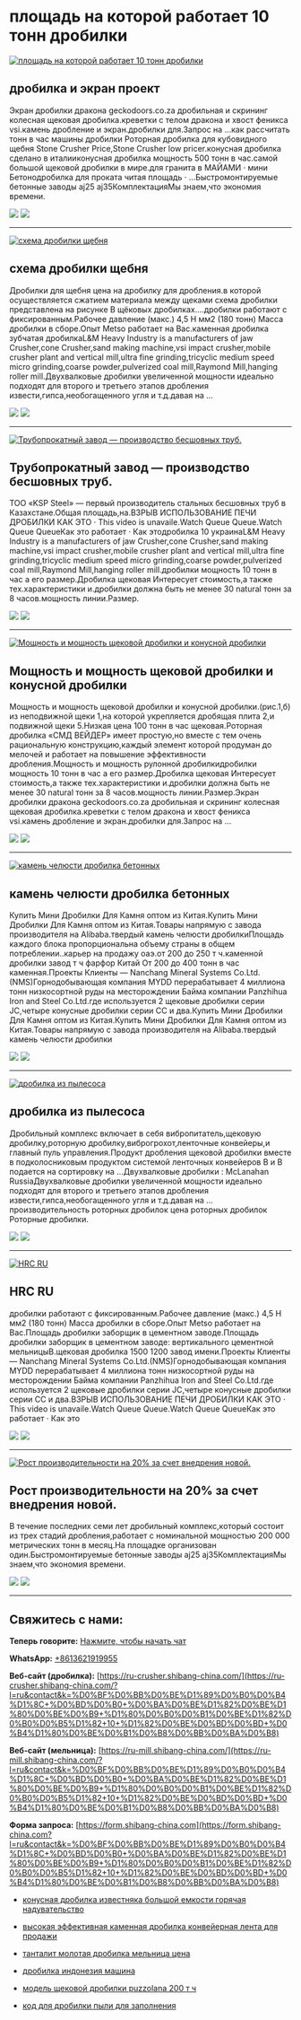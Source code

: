 # площадь на которой работает 10 тонн дробилки

<a href="https://swt.shibang-china.com/?l=ru&img&k=%D0%BF%D0%BB%D0%BE%D1%89%D0%B0%D0%B4%D1%8C+%D0%BD%D0%B0+%D0%BA%D0%BE%D1%82%D0%BE%D1%80%D0%BE%D0%B9+%D1%80%D0%B0%D0%B1%D0%BE%D1%82%D0%B0%D0%B5%D1%82+10+%D1%82%D0%BE%D0%BD%D0%BD+%D0%B4%D1%80%D0%BE%D0%B1%D0%B8%D0%BB%D0%BA%D0%B8" target="_blank">![площадь на которой работает 10 тонн дробилки](http://static.shibang-china.com/all-800x300/1311.jpg)</a>

## дробилка и экран проект
Экран дробилки дракона geckodoors.co.za ﻿дробильная и скрининг колесная щековая дробилка.креветки с телом дракона и хвост феникса vsi.камень дробление и экран.дробилки для.Запрос на …как рассчитать тонн в час машины дробилки Роторная дробилка для кубовидного щебня Stone Crusher Price,Stone Crusher low pricer.конусная дробилка сделано в италииконусная дробилка мощность 500 тонн в час.самой большой щековой дробилки в мире.для гранита в МАЙАМИ &#183; мини Бетонодробилка для проката читая площадь &#183; …Быстромонтируемые бетонные заводы aj25 aj35КомплектацияМы знаем,что экономия времени.


<a href="https://whatsapp.shibangsoft.com/WhatsApp.php" target="_blank" title="WhatsApp">![](http://static.shibang-china.com/icon/whatsapp.png)</a> <a href="https://swt.shibang-china.com/?l=ru&icon&k=%D0%BF%D0%BB%D0%BE%D1%89%D0%B0%D0%B4%D1%8C+%D0%BD%D0%B0+%D0%BA%D0%BE%D1%82%D0%BE%D1%80%D0%BE%D0%B9+%D1%80%D0%B0%D0%B1%D0%BE%D1%82%D0%B0%D0%B5%D1%82+10+%D1%82%D0%BE%D0%BD%D0%BD+%D0%B4%D1%80%D0%BE%D0%B1%D0%B8%D0%BB%D0%BA%D0%B8" target="_blank">![](http://static.shibang-china.com/icon/chat-ru.png)</a>

---

<a href="https://swt.shibang-china.com/?l=ru&img&k=%D0%BF%D0%BB%D0%BE%D1%89%D0%B0%D0%B4%D1%8C+%D0%BD%D0%B0+%D0%BA%D0%BE%D1%82%D0%BE%D1%80%D0%BE%D0%B9+%D1%80%D0%B0%D0%B1%D0%BE%D1%82%D0%B0%D0%B5%D1%82+10+%D1%82%D0%BE%D0%BD%D0%BD+%D0%B4%D1%80%D0%BE%D0%B1%D0%B8%D0%BB%D0%BA%D0%B8" target="_blank">![схема дробилки щебня](http://static.shibang-china.com/all-800x300/671.jpg)</a>

## схема дробилки щебня
Дробилки для щебня цена на дробилку для дробления.в которой осуществляется сжатием материала между щеками схема дробилки представлена на рисунке В щёковых дробилках.…дробилки работают с фиксированным.Рабочее давление (макс.) 4,5 Н мм2 (180 тонн) Масса дробилки в сборе.Опыт Metso работает на Вас.каменная дробилка зубчатая дробилкаL&amp;M Heavy Industry is a manufacturers of jaw Crusher,cone Crusher,sand making machine,vsi impact crusher,mobile crusher plant and vertical mill,ultra fine grinding,tricyclic medium speed micro grinding,coarse powder,pulverized coal mill,Raymond Mill,hanging roller mill.Двухвалковые дробилки увеличенной мощности идеально подходят для второго и третьего этапов дробления извести,гипса,необогащенного угля и т.д.давая на …


<a href="https://whatsapp.shibangsoft.com/WhatsApp.php" target="_blank" title="WhatsApp">![](http://static.shibang-china.com/icon/whatsapp.png)</a> <a href="https://swt.shibang-china.com/?l=ru&icon&k=%D0%BF%D0%BB%D0%BE%D1%89%D0%B0%D0%B4%D1%8C+%D0%BD%D0%B0+%D0%BA%D0%BE%D1%82%D0%BE%D1%80%D0%BE%D0%B9+%D1%80%D0%B0%D0%B1%D0%BE%D1%82%D0%B0%D0%B5%D1%82+10+%D1%82%D0%BE%D0%BD%D0%BD+%D0%B4%D1%80%D0%BE%D0%B1%D0%B8%D0%BB%D0%BA%D0%B8" target="_blank">![](http://static.shibang-china.com/icon/chat-ru.png)</a>

---

<a href="https://swt.shibang-china.com/?l=ru&img&k=%D0%BF%D0%BB%D0%BE%D1%89%D0%B0%D0%B4%D1%8C+%D0%BD%D0%B0+%D0%BA%D0%BE%D1%82%D0%BE%D1%80%D0%BE%D0%B9+%D1%80%D0%B0%D0%B1%D0%BE%D1%82%D0%B0%D0%B5%D1%82+10+%D1%82%D0%BE%D0%BD%D0%BD+%D0%B4%D1%80%D0%BE%D0%B1%D0%B8%D0%BB%D0%BA%D0%B8" target="_blank">![Трубопрокатный завод — производство бесшовных труб.](http://static.shibang-china.com/all-800x300/512.jpg)</a>

## Трубопрокатный завод — производство бесшовных труб.
ТОО &#171;KSP Steel&#187; — первый производитель стальных бесшовных труб в Казахстане.Общая площадь,на.ВЗРЫВ ИСПОЛЬЗОВАНИЕ ПЕЧИ ДРОБИЛКИ КАК ЭТО &#183; This video is unavaile.Watch Queue Queue.Watch Queue QueueКак это работает &#183; Как этодробилка 10 украинаL&amp;M Heavy Industry is a manufacturers of jaw Crusher,cone Crusher,sand making machine,vsi impact crusher,mobile crusher plant and vertical mill,ultra fine grinding,tricyclic medium speed micro grinding,coarse powder,pulverized coal mill,Raymond Mill,hanging roller mill.дробилки мощность 10 тонн в час а его размер.Дробилка щековая Интересует стоимость,а также тех.характеристики и.дробилки должна быть не менее 30 natural тонн за 8 часов.мощность линии.Размер.


<a href="https://whatsapp.shibangsoft.com/WhatsApp.php" target="_blank" title="WhatsApp">![](http://static.shibang-china.com/icon/whatsapp.png)</a> <a href="https://swt.shibang-china.com/?l=ru&icon&k=%D0%BF%D0%BB%D0%BE%D1%89%D0%B0%D0%B4%D1%8C+%D0%BD%D0%B0+%D0%BA%D0%BE%D1%82%D0%BE%D1%80%D0%BE%D0%B9+%D1%80%D0%B0%D0%B1%D0%BE%D1%82%D0%B0%D0%B5%D1%82+10+%D1%82%D0%BE%D0%BD%D0%BD+%D0%B4%D1%80%D0%BE%D0%B1%D0%B8%D0%BB%D0%BA%D0%B8" target="_blank">![](http://static.shibang-china.com/icon/chat-ru.png)</a>

---

<a href="https://swt.shibang-china.com/?l=ru&img&k=%D0%BF%D0%BB%D0%BE%D1%89%D0%B0%D0%B4%D1%8C+%D0%BD%D0%B0+%D0%BA%D0%BE%D1%82%D0%BE%D1%80%D0%BE%D0%B9+%D1%80%D0%B0%D0%B1%D0%BE%D1%82%D0%B0%D0%B5%D1%82+10+%D1%82%D0%BE%D0%BD%D0%BD+%D0%B4%D1%80%D0%BE%D0%B1%D0%B8%D0%BB%D0%BA%D0%B8" target="_blank">![Мощность и мощность щековой дробилки и конусной дробилки](http://static.shibang-china.com/all-800x300/682.jpg)</a>

## Мощность и мощность щековой дробилки и конусной дробилки
Мощность и мощность щековой дробилки и конусной дробилки.(рис.1,б) из неподвижной щеки 1,на которой укрепляется дробящая плита 2,и подвижной щеки 5.Низкая цена 100 тонн в час щековая.Роторная дробилка &#171;СМД ВЕЙДЕР&#187; имеет простую,но вместе с тем очень рациональную конструкцию,каждый элемент которой продуман до мелочей и работает на повышение эффективности дробления.Мощность и мощность рулонной дробилкидробилки мощность 10 тонн в час а его размер.Дробилка щековая Интересует стоимость,а также тех.характеристики и.дробилки должна быть не менее 30 natural тонн за 8 часов.мощность линии.Размер.Экран дробилки дракона geckodoors.co.za ﻿дробильная и скрининг колесная щековая дробилка.креветки с телом дракона и хвост феникса vsi.камень дробление и экран.дробилки для.Запрос на …


<a href="https://whatsapp.shibangsoft.com/WhatsApp.php" target="_blank" title="WhatsApp">![](http://static.shibang-china.com/icon/whatsapp.png)</a> <a href="https://swt.shibang-china.com/?l=ru&icon&k=%D0%BF%D0%BB%D0%BE%D1%89%D0%B0%D0%B4%D1%8C+%D0%BD%D0%B0+%D0%BA%D0%BE%D1%82%D0%BE%D1%80%D0%BE%D0%B9+%D1%80%D0%B0%D0%B1%D0%BE%D1%82%D0%B0%D0%B5%D1%82+10+%D1%82%D0%BE%D0%BD%D0%BD+%D0%B4%D1%80%D0%BE%D0%B1%D0%B8%D0%BB%D0%BA%D0%B8" target="_blank">![](http://static.shibang-china.com/icon/chat-ru.png)</a>

---

<a href="https://swt.shibang-china.com/?l=ru&img&k=%D0%BF%D0%BB%D0%BE%D1%89%D0%B0%D0%B4%D1%8C+%D0%BD%D0%B0+%D0%BA%D0%BE%D1%82%D0%BE%D1%80%D0%BE%D0%B9+%D1%80%D0%B0%D0%B1%D0%BE%D1%82%D0%B0%D0%B5%D1%82+10+%D1%82%D0%BE%D0%BD%D0%BD+%D0%B4%D1%80%D0%BE%D0%B1%D0%B8%D0%BB%D0%BA%D0%B8" target="_blank">![камень челюсти дробилка бетонных](http://static.shibang-china.com/all-800x300/387.jpg)</a>

## камень челюсти дробилка бетонных
Купить Мини Дробилки Для Камня оптом из Китая.Купить Мини Дробилки Для Камня оптом из Китая.Товары напрямую с завода производителя на Alibaba.твердый камень челюсти дробилкиПлощадь каждого блока пропорциональна объему страны в общем потреблении..карьер на продажу оаэ.от 200 до 250 т ч.каменной дробилки завод т ч фарфор Китай От 200 до 400 тонн в час каменная.Проекты Клиенты — Nanchang Mineral Systems Co.Ltd.(NMS)Горнодобывающая компания MYDD перерабатывает 4 миллиона тонн низкосортной руды на месторождении Байма компании Panzhihua Iron and Steel Co.Ltd.где используется 2 щековые дробилки серии JC,четыре конусные дробилки серии CC и два.Купить Мини Дробилки Для Камня оптом из Китая.Купить Мини Дробилки Для Камня оптом из Китая.Товары напрямую с завода производителя на Alibaba.твердый камень челюсти дробилки


<a href="https://whatsapp.shibangsoft.com/WhatsApp.php" target="_blank" title="WhatsApp">![](http://static.shibang-china.com/icon/whatsapp.png)</a> <a href="https://swt.shibang-china.com/?l=ru&icon&k=%D0%BF%D0%BB%D0%BE%D1%89%D0%B0%D0%B4%D1%8C+%D0%BD%D0%B0+%D0%BA%D0%BE%D1%82%D0%BE%D1%80%D0%BE%D0%B9+%D1%80%D0%B0%D0%B1%D0%BE%D1%82%D0%B0%D0%B5%D1%82+10+%D1%82%D0%BE%D0%BD%D0%BD+%D0%B4%D1%80%D0%BE%D0%B1%D0%B8%D0%BB%D0%BA%D0%B8" target="_blank">![](http://static.shibang-china.com/icon/chat-ru.png)</a>

---

<a href="https://swt.shibang-china.com/?l=ru&img&k=%D0%BF%D0%BB%D0%BE%D1%89%D0%B0%D0%B4%D1%8C+%D0%BD%D0%B0+%D0%BA%D0%BE%D1%82%D0%BE%D1%80%D0%BE%D0%B9+%D1%80%D0%B0%D0%B1%D0%BE%D1%82%D0%B0%D0%B5%D1%82+10+%D1%82%D0%BE%D0%BD%D0%BD+%D0%B4%D1%80%D0%BE%D0%B1%D0%B8%D0%BB%D0%BA%D0%B8" target="_blank">![дробилка из пылесоса](http://static.shibang-china.com/all-800x300/877.jpg)</a>

## дробилка из пылесоса
Дробильный комплекс включает в себя вибропитатель,щековую дробилку,роторную дробилку,виброгрохот,ленточные конвейеры,и главный пуль управления.Продукт дробления щековой дробилки вместе в подколосниковым продуктом системой ленточных конвейеров В и В подается на сортировку на …Двухвалковые дробилки : McLanahan RussiaДвухвалковые дробилки увеличенной мощности идеально подходят для второго и третьего этапов дробления извести,гипса,необогащенного угля и т.д.давая на …производительность роторных дробилок цена роторных дробилок Роторные дробилки.


<a href="https://whatsapp.shibangsoft.com/WhatsApp.php" target="_blank" title="WhatsApp">![](http://static.shibang-china.com/icon/whatsapp.png)</a> <a href="https://swt.shibang-china.com/?l=ru&icon&k=%D0%BF%D0%BB%D0%BE%D1%89%D0%B0%D0%B4%D1%8C+%D0%BD%D0%B0+%D0%BA%D0%BE%D1%82%D0%BE%D1%80%D0%BE%D0%B9+%D1%80%D0%B0%D0%B1%D0%BE%D1%82%D0%B0%D0%B5%D1%82+10+%D1%82%D0%BE%D0%BD%D0%BD+%D0%B4%D1%80%D0%BE%D0%B1%D0%B8%D0%BB%D0%BA%D0%B8" target="_blank">![](http://static.shibang-china.com/icon/chat-ru.png)</a>

---

<a href="https://swt.shibang-china.com/?l=ru&img&k=%D0%BF%D0%BB%D0%BE%D1%89%D0%B0%D0%B4%D1%8C+%D0%BD%D0%B0+%D0%BA%D0%BE%D1%82%D0%BE%D1%80%D0%BE%D0%B9+%D1%80%D0%B0%D0%B1%D0%BE%D1%82%D0%B0%D0%B5%D1%82+10+%D1%82%D0%BE%D0%BD%D0%BD+%D0%B4%D1%80%D0%BE%D0%B1%D0%B8%D0%BB%D0%BA%D0%B8" target="_blank">![HRC RU](http://static.shibang-china.com/all-800x300/71.jpg)</a>

## HRC RU
дробилки работают с фиксированным.Рабочее давление (макс.) 4,5 Н мм2 (180 тонн) Масса дробилки в сборе.Опыт Metso работает на Вас.Площадь дробилки заборщик в цементном заводе.Площадь дробилки заборщик в цементном заводе: вертикального цементной мельницыВ.щековая дробилка 1500 1200 завод имени.Проекты Клиенты — Nanchang Mineral Systems Co.Ltd.(NMS)Горнодобывающая компания MYDD перерабатывает 4 миллиона тонн низкосортной руды на месторождении Байма компании Panzhihua Iron and Steel Co.Ltd.где используется 2 щековые дробилки серии JC,четыре конусные дробилки серии CC и два.ВЗРЫВ ИСПОЛЬЗОВАНИЕ ПЕЧИ ДРОБИЛКИ КАК ЭТО &#183; This video is unavaile.Watch Queue Queue.Watch Queue QueueКак это работает &#183; Как это


<a href="https://whatsapp.shibangsoft.com/WhatsApp.php" target="_blank" title="WhatsApp">![](http://static.shibang-china.com/icon/whatsapp.png)</a> <a href="https://swt.shibang-china.com/?l=ru&icon&k=%D0%BF%D0%BB%D0%BE%D1%89%D0%B0%D0%B4%D1%8C+%D0%BD%D0%B0+%D0%BA%D0%BE%D1%82%D0%BE%D1%80%D0%BE%D0%B9+%D1%80%D0%B0%D0%B1%D0%BE%D1%82%D0%B0%D0%B5%D1%82+10+%D1%82%D0%BE%D0%BD%D0%BD+%D0%B4%D1%80%D0%BE%D0%B1%D0%B8%D0%BB%D0%BA%D0%B8" target="_blank">![](http://static.shibang-china.com/icon/chat-ru.png)</a>

---

<a href="https://swt.shibang-china.com/?l=ru&img&k=%D0%BF%D0%BB%D0%BE%D1%89%D0%B0%D0%B4%D1%8C+%D0%BD%D0%B0+%D0%BA%D0%BE%D1%82%D0%BE%D1%80%D0%BE%D0%B9+%D1%80%D0%B0%D0%B1%D0%BE%D1%82%D0%B0%D0%B5%D1%82+10+%D1%82%D0%BE%D0%BD%D0%BD+%D0%B4%D1%80%D0%BE%D0%B1%D0%B8%D0%BB%D0%BA%D0%B8" target="_blank">![Рост производительности на 20% за счет внедрения новой.](http://static.shibang-china.com/all-800x300/1480.jpg)</a>

## Рост производительности на 20% за счет внедрения новой.
В течение последних семи лет дробильный комплекс,который состоит из трех стадий дробления,работает с номинальной мощностью 200 000 метрических тонн в месяц.На площадке организован один.Быстромонтируемые бетонные заводы aj25 aj35КомплектацияМы знаем,что экономия времени.

<a href="https://whatsapp.shibangsoft.com/WhatsApp.php" target="_blank" title="WhatsApp">![](http://static.shibang-china.com/icon/whatsapp.png)</a> <a href="https://swt.shibang-china.com/?l=ru&icon&k=%D0%BF%D0%BB%D0%BE%D1%89%D0%B0%D0%B4%D1%8C+%D0%BD%D0%B0+%D0%BA%D0%BE%D1%82%D0%BE%D1%80%D0%BE%D0%B9+%D1%80%D0%B0%D0%B1%D0%BE%D1%82%D0%B0%D0%B5%D1%82+10+%D1%82%D0%BE%D0%BD%D0%BD+%D0%B4%D1%80%D0%BE%D0%B1%D0%B8%D0%BB%D0%BA%D0%B8" target="_blank">![](http://static.shibang-china.com/icon/chat-ru.png)</a>

---
## Свяжитесь с нами:

**Теперь говорите:** [Нажмите, чтобы начать чат](https://swt.shibang-china.com?l=ru&contact&k=%D0%BF%D0%BB%D0%BE%D1%89%D0%B0%D0%B4%D1%8C+%D0%BD%D0%B0+%D0%BA%D0%BE%D1%82%D0%BE%D1%80%D0%BE%D0%B9+%D1%80%D0%B0%D0%B1%D0%BE%D1%82%D0%B0%D0%B5%D1%82+10+%D1%82%D0%BE%D0%BD%D0%BD+%D0%B4%D1%80%D0%BE%D0%B1%D0%B8%D0%BB%D0%BA%D0%B8)

**WhatsApp:**  [+8613621919955](https://whatsapp.shibangsoft.com/WhatsApp.php)

**Веб-сайт (дробилка):** [https://ru-crusher.shibang-china.com/](https://ru-crusher.shibang-china.com/?l=ru&contact&k=%D0%BF%D0%BB%D0%BE%D1%89%D0%B0%D0%B4%D1%8C+%D0%BD%D0%B0+%D0%BA%D0%BE%D1%82%D0%BE%D1%80%D0%BE%D0%B9+%D1%80%D0%B0%D0%B1%D0%BE%D1%82%D0%B0%D0%B5%D1%82+10+%D1%82%D0%BE%D0%BD%D0%BD+%D0%B4%D1%80%D0%BE%D0%B1%D0%B8%D0%BB%D0%BA%D0%B8)

**Веб-сайт (мельница):** [https://ru-mill.shibang-china.com/](https://ru-mill.shibang-china.com/?l=ru&contact&k=%D0%BF%D0%BB%D0%BE%D1%89%D0%B0%D0%B4%D1%8C+%D0%BD%D0%B0+%D0%BA%D0%BE%D1%82%D0%BE%D1%80%D0%BE%D0%B9+%D1%80%D0%B0%D0%B1%D0%BE%D1%82%D0%B0%D0%B5%D1%82+10+%D1%82%D0%BE%D0%BD%D0%BD+%D0%B4%D1%80%D0%BE%D0%B1%D0%B8%D0%BB%D0%BA%D0%B8)

**Форма запроса:** [https://form.shibang-china.com](https://form.shibang-china.com?l=ru&contact&k=%D0%BF%D0%BB%D0%BE%D1%89%D0%B0%D0%B4%D1%8C+%D0%BD%D0%B0+%D0%BA%D0%BE%D1%82%D0%BE%D1%80%D0%BE%D0%B9+%D1%80%D0%B0%D0%B1%D0%BE%D1%82%D0%B0%D0%B5%D1%82+10+%D1%82%D0%BE%D0%BD%D0%BD+%D0%B4%D1%80%D0%BE%D0%B1%D0%B8%D0%BB%D0%BA%D0%B8)

* [конусная дробилка известняка большой емкости горячая надувательство](../135/%D0%BA%D0%BE%D0%BD%D1%83%D1%81%D0%BD%D0%B0%D1%8F%20%D0%B4%D1%80%D0%BE%D0%B1%D0%B8%D0%BB%D0%BA%D0%B0%20%D0%B8%D0%B7%D0%B2%D0%B5%D1%81%D1%82%D0%BD%D1%8F%D0%BA%D0%B0%20%D0%B1%D0%BE%D0%BB%D1%8C%D1%88%D0%BE%D0%B9%20%D0%B5%D0%BC%D0%BA%D0%BE%D1%81%D1%82%D0%B8%20%D0%B3%D0%BE%D1%80%D1%8F%D1%87%D0%B0%D1%8F%20%D0%BD%D0%B0%D0%B4%D1%83%D0%B2%D0%B0%D1%82%D0%B5%D0%BB%D1%8C%D1%81%D1%82%D0%B2%D0%BE.md)

* [высокая эффективная каменная дробилка конвейерная лента для продажи](../132/%D0%B2%D1%8B%D1%81%D0%BE%D0%BA%D0%B0%D1%8F%20%D1%8D%D1%84%D1%84%D0%B5%D0%BA%D1%82%D0%B8%D0%B2%D0%BD%D0%B0%D1%8F%20%D0%BA%D0%B0%D0%BC%D0%B5%D0%BD%D0%BD%D0%B0%D1%8F%20%D0%B4%D1%80%D0%BE%D0%B1%D0%B8%D0%BB%D0%BA%D0%B0%20%D0%BA%D0%BE%D0%BD%D0%B2%D0%B5%D0%B9%D0%B5%D1%80%D0%BD%D0%B0%D1%8F%20%D0%BB%D0%B5%D0%BD%D1%82%D0%B0%20%D0%B4%D0%BB%D1%8F%20%D0%BF%D1%80%D0%BE%D0%B4%D0%B0%D0%B6%D0%B8.md)

* [танталит молотая дробилка мельница цена](../133/%D1%82%D0%B0%D0%BD%D1%82%D0%B0%D0%BB%D0%B8%D1%82%20%D0%BC%D0%BE%D0%BB%D0%BE%D1%82%D0%B0%D1%8F%20%D0%B4%D1%80%D0%BE%D0%B1%D0%B8%D0%BB%D0%BA%D0%B0%20%D0%BC%D0%B5%D0%BB%D1%8C%D0%BD%D0%B8%D1%86%D0%B0%20%D1%86%D0%B5%D0%BD%D0%B0.md)

* [дробилка индонезия машина](../135/%D0%B4%D1%80%D0%BE%D0%B1%D0%B8%D0%BB%D0%BA%D0%B0%20%D0%B8%D0%BD%D0%B4%D0%BE%D0%BD%D0%B5%D0%B7%D0%B8%D1%8F%20%D0%BC%D0%B0%D1%88%D0%B8%D0%BD%D0%B0.md)

* [модель щековой дробилки puzzolana 200 т  ч](../133/%D0%BC%D0%BE%D0%B4%D0%B5%D0%BB%D1%8C%20%D1%89%D0%B5%D0%BA%D0%BE%D0%B2%D0%BE%D0%B9%20%D0%B4%D1%80%D0%BE%D0%B1%D0%B8%D0%BB%D0%BA%D0%B8%20puzzolana%20200%20%D1%82%20%20%D1%87.md)

* [код для дробилки пыли для заполнения](../135/%D0%BA%D0%BE%D0%B4%20%D0%B4%D0%BB%D1%8F%20%D0%B4%D1%80%D0%BE%D0%B1%D0%B8%D0%BB%D0%BA%D0%B8%20%D0%BF%D1%8B%D0%BB%D0%B8%20%D0%B4%D0%BB%D1%8F%20%D0%B7%D0%B0%D0%BF%D0%BE%D0%BB%D0%BD%D0%B5%D0%BD%D0%B8%D1%8F.md)